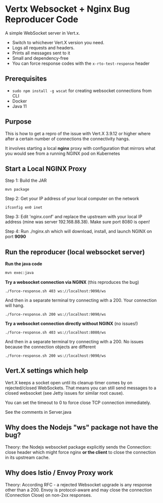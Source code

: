 # Vertx Websocket + Nginx Bug Reproducer Code
A simple WebSocket server in Vert.x.

* Switch to whichever Vert.X version you need.
* Logs all requests and headers.
* Prints all messages sent to it
* Small and dependency-free
* You can force response codes with the `x-rto-test-response` header

## Prerequisites
* `sudo npm install -g wscat` for creating websocket connections from CLI
* Docker
* Java 11

## Purpose
This is how to get a repro of the issue with Vert.X 3.9.12 or higher where after a certain number of connections the connectivity hangs.

It involves starting a local **nginx** proxy with configuration that mirrors what you would see from a running NGINX pod on Kubernetes

## Start a Local NGINX Proxy

Step 1: Build the JAR
```
mvn package
```

Step 2: Get your IP address of your local computer on the network
```
ifconfig en0 inet 
```

Step 3: Edit 'nginx.conf' and replace the upstream with your local IP address (mine was server 192.168.88.38). Make sure port 8080 is open!

Step 4: Run ./nginx.sh which will download, install, and launch NGINX on port **9090**

## Run the reproducer (local websocket server)

**Run the java code**
```bash
mvn exec:java
```

**Try a websocket connection via NGINX** (this reproduces the bug)
```
./force-response.sh 403 ws://localhost:9090/ws
```
And then in a separate terminal try connecting with a 200. Your connection will hang.
```
./force-response.sh 200 ws://localhost:9090/ws
```

**Try a websocket connection directly without NGINX** (no issues!)
```
./force-response.sh 403 ws://localhost:8080/ws
```

And then in a separate terminal try connecting with a 200. No issues because the connection objects are different
```
./force-response.sh 200 ws://localhost:9090/ws
```

## Vert.X settings which help
Vert.X keeps a socket open until its cleanup timer comes by on rejected/closed WebSockets. That means you can still
send messages to a closed websocket (see Jetty issues for similar root cause).

You can set the timeout to 0 to force close TCP connection immediately.

See the comments in Server.java

## Why does the Nodejs "ws" package not have the bug?
Theory: the Nodejs websocket package explicitly sends the Connection: close header which might force nginx **or the client** to
close the connection in its upstream cache.

## Why does Istio / Envoy Proxy work
Theory: According RFC - a rejected Websocket upgrade is any response other than a 200.
Envoy is protocol-aware and may close the connection (Connection Close) on non-2xx responses.
